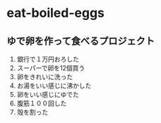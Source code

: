 # eat-boiled-eggs
ゆで卵を作って食べるプロジェクト
---
1. 銀行で１万円おろした
2. スーパーで卵を12個買う
3. 卵をきれいに洗った
4. お湯をいい感じに沸かした
5. 卵をいい感じにゆでた
6. 腹筋１００回した
7. 殻を割った
